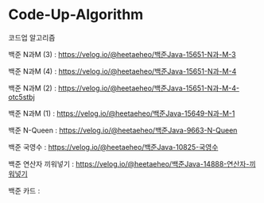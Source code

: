 # Code-Up-Algorithm
코드업 알고리즘

백준 N과M (3) : https://velog.io/@heetaeheo/백준Java-15651-N과-M-3

백준 N과M (4) : https://velog.io/@heetaeheo/백준Java-15651-N과-M-4

백준 N과M (2) : https://velog.io/@heetaeheo/백준Java-15651-N과-M-4-otc5stbj

백준 N과M (1) : https://velog.io/@heetaeheo/백준Java-15649-N과-M-1

백준 N-Queen : https://velog.io/@heetaeheo/백준Java-9663-N-Queen

백준 국영수 : https://velog.io/@heetaeheo/백준Java-10825-국영수

백준 연산자 끼워넣기 : https://velog.io/@heetaeheo/백준Java-14888-연산자-끼워넣기

백준 카드 : 
